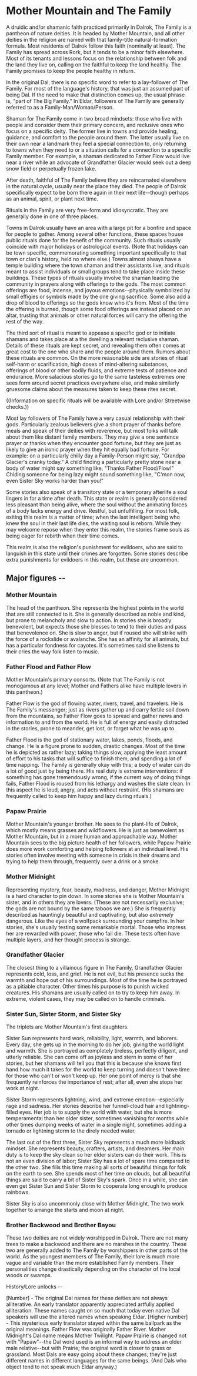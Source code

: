 # Mother Mountain and The Family

A druidic and/or shamanic faith practiced primarily in Dalrok, The Family is a pantheon of nature deities. It is headed by Mother Mountain, and all other deities in the religion are named with that family-title natural-formation formula. Most residents of Dalrok follow this faith (nominally at least). The Family has spread across Rork, but it tends to be a minor faith elsewhere. Most of its tenants and lessons focus on the relationship between folk and the land they live on, calling on the faithful to keep the land healthy. The Family promises to keep the people healthy in return.

In the original Dal, there is no specific word to refer to a lay-follower of The Family. For most of the language's history, that was just an assumed part of being Dal. If the need to make that distinction comes up, the usual phrase is, "part of The Big Family." In Eldar, followers of The Family are generally referred to as a Family-Man/Woman/Person.

Shaman for The Family come in two broad mindsets: those who live with people and consider them their primary concern, and reclusive ones who focus on a specific deity. The former live in towns and provide healing, guidance, and comfort to the people around them. The latter usually live on their own near a landmark they feel a special connection to, only returning to towns when they need to or a situation calls for a connection to a specific Family member. For example, a shaman dedicated to Father Flow would live near a river while an advocate of Grandfather Glacier would seek out a deep snow field or perpetually frozen lake.

After death, faithful of The Family believe they are reincarnated elsewhere in the natural cycle, usually near the place they died. The people of Dalrok specifically expect to be born there again in their next life--though perhaps as an animal, spirit, or plant next time. 

Rituals in the Family are very free-form and idiosyncratic. They are generally done in one of three places. 

Towns in Dalrok usually have an area with a large pit for a bonfire and space for people to gather. Among several other functions, these spaces house public rituals done for the benefit of the community. Such rituals usually coincide with major holidays or astrological events. (Note that holidays can be town specific, commemorating something important specifically to that town or clan's history, held no where else.) Towns almost always have a temple building where the town shaman and their assistants live, and rituals meant to assist individuals or small groups tend to take place inside these buildings. These types of rituals usually involve the shaman leading the community in prayers along with offerings to the gods. The most common offerings are food, incense, and joyous emotions--physically symbolized by small effigies or symbols made by the one giving sacrifice. Some also add a drop of blood to offerings so the gods know who it's from. Most of the time the offering is burned, though some food offerings are instead placed on an altar, trusting that animals or other natural forces will carry the offering the rest of the way.

The third sort of ritual is meant to appease a specific god or to initiate shamans and takes place at a the dwelling a relevant reclusive shaman. Details of these rituals are kept secret, and revealing them often comes at great cost to the one who share and the people around them. Rumors about these rituals are common. On the more reasonable side are stories of ritual self-harm or scarification, high doses of mind-altering substances, offerings of blood or other bodily fluids, and extreme tests of patience and endurance. More salacious stories go to the same tasteless extremes one sees form around secret practices everywhere else, and make similarly gruesome claims about the measures taken to keep these rites secret.

((Information on specific rituals will be available with Lore and/or Streetwise checks.))

Most lay followers of The Family have a very casual relationship with their gods. Particularly zealous believers give a short prayer of thanks before meals and speak of their deities with reverence, but most folks will talk about them like distant family members. They may give a one sentence prayer or thanks when they encounter good fortune, but they are just as likely to give an ironic prayer when they hit equally bad fortune. For example: on a particularly chilly day a Family-Person might say, "Grandpa Glacier's cranky today." A child finding a particularly pretty stone near a body of water might say something like, "Thanks Father Flood/Flow!" Chiding someone for being lazy might sound something like, "C'mon now, even Sister Sky works harder than you!"

Some stories also speak of a transitory state or a temporary afterlife a soul lingers in for a time after death. This state or realm is generally considered less pleasant than being alive, where the soul without the animating forces of a body lacks energy and drive. Restful, but unfulfilling. For most folk, exiting this realm is a matter of time; when the last intelligent being who knew the soul in their last life dies, the waiting soul is reborn. While they may welcome repose when they enter this realm, the stories frame souls as being eager for rebirth when their time comes.

This realm is also the religion's punishment for evildoers, who are said to languish in this state until their crimes are forgotten. Some stories describe extra punishments for evildoers in this realm, but these are uncommon.
## Major figures --

### Mother Mountain
The head of the pantheon. She represents the highest points in the world that are still connected to it. She is generally described as noble and kind, but prone to melancholy and slow to action. In stories she is broadly benevolent, but expects those she blesses to tend to their duties and pass that benevolence on. She is slow to anger, but if roused she will strike with the force of a rockslide or avalanche. She has an affinity for all animals, but has a particular fondness for cayotes. It's sometimes said she listens to their cries the way folk listen to music.

### Father Flood and Father Flow
Mother Mountain's primary consorts. (Note that The Family is not monogamous at any level; Mother and Fathers alike have multiple lovers in this pantheon.) 

Father Flow is the god of flowing water, rivers, travel, and travelers. He is The Family's messenger; just as rivers gather up and carry fertile soil down from the mountains, so Father Flow goes to spread and gather news and information to and from the world. He is full of energy and easily distracted in the stories, prone to meander, get lost, or forget what he was up to.

Father Flood is the god of stationary water, lakes, ponds, floods, and change. He is a figure prone to sudden, drastic changes. Most of the time he is depicted as rather lazy; taking things slow, applying the least amount of effort to his tasks that will suffice to finish them, and spending a lot of time napping. The Family is generally okay with this; a body of water can do a lot of good just by being there. His real duty is extreme interventions: if something has gone tremendously wrong, if the current way of doing things fails, Father Flood is roused from his lethargy and washes the slate clean. In this aspect he is loud, angry, and acts without restraint. (His shamans are frequently called to keep him happy and lazy during rituals.)
### Papaw Prairie
Mother Mountain's younger brother. He sees to the plant-life of Dalrok, which mostly means grasses and wildflowers. He is just as benevolent as Mother Mountain, but in a more human and approachable way. Mother Mountain sees to the big picture health of her followers, while Papaw Prairie does more work comforting and helping followers at an individual level. His stories often involve meeting with someone in crisis in their dreams and trying to help them through, frequently over a drink or a smoke.

### Mother Midnight
Representing mystery, fear, beauty, madness, and danger, Mother Midnight is a hard character to pin down. In some stories she is Mother Mountain's sister, and in others they are lovers. (These are not necessarily exclusive; the gods are not bound by the same taboos we are.) She is frequently described as hauntingly beautiful and captivating, but also *extremely* dangerous. Like the eyes of a wolfpack surrounding your campfire. In her stories, she's usually testing some remarkable mortal. Those who impress her are rewarded with power, those who fail die. These tests often have multiple layers, and her thought process is strange.
### Grandfather Glacier
The closest thing to a villainous figure in The Family, Grandfather Glacier represents cold, loss, and grief. He is not evil, but his presence sucks the warmth and hope out of his surroundings. Most of the time he is portrayed as a pitiable character. Other times his purpose is to punish wicked creatures. His shamans are usually called on to try to keep him away. In extreme, violent cases, they may be called on to handle criminals.
### Sister Sun, Sister Storm, and Sister Sky
The triplets are Mother Mountain's first daughters.

Sister Sun represents hard work, reliability, light, warmth, and laborers. Every day, she gets up in the morning to do her job; giving the world light and warmth. She is portrayed as completely tireless, perfectly diligent, and utterly reliable. She can come off as joyless and stern in some of her stories, but her shamans will tell you that this is because she knows first hand how much it takes for the world to keep turning and doesn't have time for those who can't or won't keep up. Her one point of mercy is that she frequently reinforces the importance of rest; after all, even she stops her work at night.

Sister Storm represents lightning, wind, and extreme emotion--especially rage and sadness. Her stories describe her funnel-cloud hair and lightning-filled eyes. Her job is to supply the world with water, but she is more temperamental than her older sister, sometimes vanishing for months while other times dumping weeks of water in a single night, sometimes adding a tornado or lightning storm to the direly needed water. 

The last out of the first three, Sister Sky represents a much more laidback mindset. She represents beauty, crafters, artists, and dreamers. Her main duty is to keep the sky clean so her elder sisters can do their work. This is not an even division of labor; Sister Sky has a lot of spare time compared to the other two. She fills this time making all sorts of beautiful things for folk on the earth to see. She spends most of her time on clouds, but all beautiful things are said to carry a bit of Sister Sky's spark. Once in a while, she can even get Sister Sun and Sister Storm to cooperate long enough to produce rainbows.

Sister Sky is also uncommonly close with Mother Midnight. The two work together to arrange the starts and moon at night.
### Brother Backwood and Brother Bayou
These two deities are not widely worshipped in Dalrok. There are not many trees to make a backwood and there are no marshes in the country. These two are generally added to The Family by worshippers in other parts of the world. As the youngest members of The Family, their lore is much more vague and variable than the more established Family members. Their personalities change drastically depending on the character of the local woods or swamps.

History/Lore unlocks --

[Number] - The original Dal names for these deities are not always alliterative. An early translator apparently appreciated artfully applied alliteration. These names caught on so much that today even native Dal speakers will use the altered names when speaking Eldar.
[Higher number] - This mysterious early translator stayed within the same ballpark as the original meanings. Father Flow was originally Father River. Mother Midnight's Dal name means Mother Twilight. Papaw Prairie is changed not with "Papaw"--the Dal word used is an informal way to address an older male relative--but with Prairie; the original word is closer to grass or grassland. Most Dals are easy going about these changes; they're just different names in different languages for the same beings. (And Dals who object tend to not speak much Eldar anyway.)